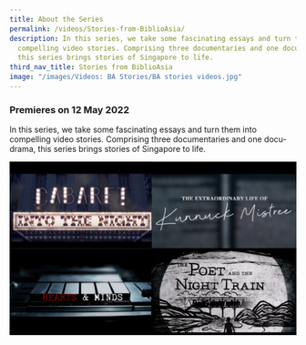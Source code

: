 ```yaml
---
title: About the Series
permalink: /videos/Stories-from-BiblioAsia/
description: In this series, we take some fascinating essays and turn them into
  compelling video stories. Comprising three documentaries and one docu-drama,
  this series brings stories of Singapore to life.
third_nav_title: Stories from BiblioAsia
image: "/images/Videos: BA Stories/BA stories videos.jpg"
---
```

### Premieres on 12 May 2022

In this series, we take some fascinating essays and turn them into compelling video stories. Comprising three documentaries and one docu-drama, this series brings stories of Singapore to life.

![](/images/Videos:%20BA%20Stories/BA%20stories%20videos.jpg)